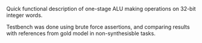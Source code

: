 Quick functional description of one-stage ALU making operations on 32-bit integer words.

Testbench was done using brute force assertions, and comparing results with references from gold model in non-synthesisble tasks. 
